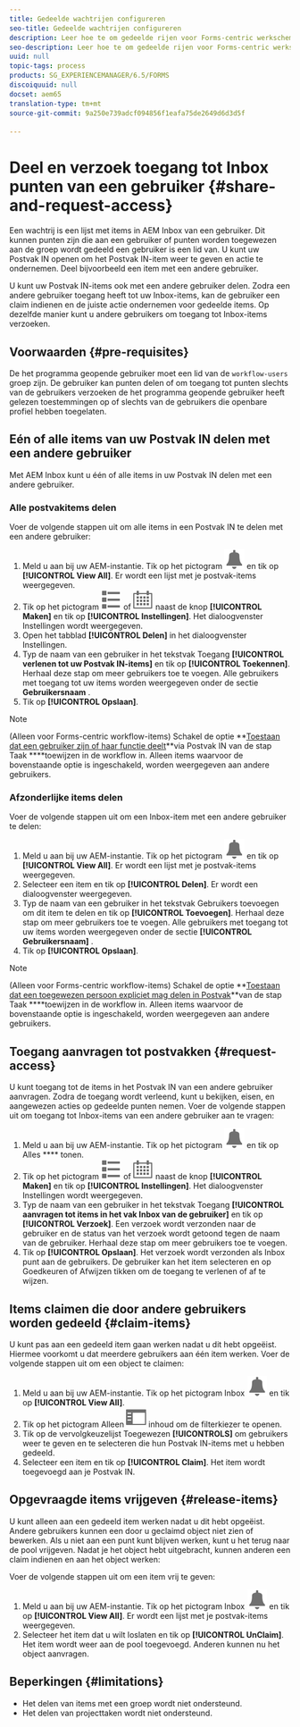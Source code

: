 ```yaml
---
title: Gedeelde wachtrijen configureren
seo-title: Gedeelde wachtrijen configureren
description: Leer hoe te om gedeelde rijen voor Forms-centric werkschema's op Vormen AEM op OSGi te gebruiken.
seo-description: Leer hoe te om gedeelde rijen voor Forms-centric werkschema's op Vormen AEM op OSGi te gebruiken.
uuid: null
topic-tags: process
products: SG_EXPERIENCEMANAGER/6.5/FORMS
discoiquuid: null
docset: aem65
translation-type: tm+mt
source-git-commit: 9a250e739adcf094856f1eafa75de2649d6d3d5f

---
```



# Deel en verzoek toegang tot Inbox punten van een gebruiker {#share-and-request-access}

Een wachtrij is een lijst met items in AEM Inbox van een gebruiker. Dit kunnen punten zijn die aan een gebruiker of punten worden toegewezen aan de groep wordt gedeeld een gebruiker is een lid van. U kunt uw Postvak IN openen om het Postvak IN-item weer te geven en actie te ondernemen. Deel bijvoorbeeld een item met een andere gebruiker.

U kunt uw Postvak IN-items ook met een andere gebruiker delen. Zodra een andere gebruiker toegang heeft tot uw Inbox-items, kan de gebruiker een claim indienen en de juiste actie ondernemen voor gedeelde items. Op dezelfde manier kunt u andere gebruikers om toegang tot Inbox-items verzoeken.

## Voorwaarden {#pre-requisites}

De het programma geopende gebruiker moet een lid van de `workflow-users` groep zijn. De gebruiker kan punten delen of om toegang tot punten slechts van de gebruikers verzoeken de het programma geopende gebruiker heeft gelezen toestemmingen op of slechts van de gebruikers die openbare profiel hebben toegelaten.

## Eén of alle items van uw Postvak IN delen met een andere gebruiker

Met AEM Inbox kunt u één of alle items in uw Postvak IN delen met een andere gebruiker.

### Alle postvakitems delen

Voer de volgende stappen uit om alle items in een Postvak IN te delen met een andere gebruiker:

1. Meld u aan bij uw AEM-instantie. Tik op het pictogram ![Inbox](assets/bell.svg) en tik op **[!UICONTROL View All]**. Er wordt een lijst met je postvak-items weergegeven.
1. Tik op het pictogram ![Weergavekiezer](assets/viewlist.svg) of ![Weergavekiezer](assets/calendar.svg) naast de knop **[!UICONTROL Maken]** en tik op **[!UICONTROL Instellingen]**. Het dialoogvenster Instellingen wordt weergegeven.
1. Open het tabblad **[!UICONTROL Delen]** in het dialoogvenster Instellingen.
1. Typ de naam van een gebruiker in het tekstvak Toegang **[!UICONTROL verlenen tot uw Postvak IN-items]** en tik op **[!UICONTROL Toekennen]**. Herhaal deze stap om meer gebruikers toe te voegen. Alle gebruikers met toegang tot uw items worden weergegeven onder de sectie **Gebruikersnaam** .
1. Tik op **[!UICONTROL Opslaan]**.

>[!NOTE]
>
> (Alleen voor Forms-centric workflow-items) Schakel de optie **[Toestaan dat een gebruiker zijn of haar functie deelt](aem-forms-workflow-step-reference.md)**via Postvak IN van de stap Taak ****toewijzen in de workflow in. Alleen items waarvoor de bovenstaande optie is ingeschakeld, worden weergegeven aan andere gebruikers.

### Afzonderlijke items delen

Voer de volgende stappen uit om een Inbox-item met een andere gebruiker te delen:

1. Meld u aan bij uw AEM-instantie. Tik op het pictogram ![Inbox](assets/bell.svg) en tik op **[!UICONTROL View All]**. Er wordt een lijst met je postvak-items weergegeven.
1. Selecteer een item en tik op **[!UICONTROL Delen]**. Er wordt een dialoogvenster weergegeven.
1. Typ de naam van een gebruiker in het tekstvak Gebruikers toevoegen om dit item te delen en tik op **[!UICONTROL Toevoegen]**. Herhaal deze stap om meer gebruikers toe te voegen. Alle gebruikers met toegang tot uw items worden weergegeven onder de sectie **[!UICONTROL Gebruikersnaam]** .
1. Tik op **[!UICONTROL Opslaan]**.


>[!NOTE]
>
> (Alleen voor Forms-centric workflow-items) Schakel de optie **[Toestaan dat een toegewezen persoon expliciet mag delen in Postvak](aem-forms-workflow-step-reference.md)**van de stap Taak ****toewijzen in de workflow in. Alleen items waarvoor de bovenstaande optie is ingeschakeld, worden weergegeven aan andere gebruikers.

## Toegang aanvragen tot postvakken {#request-access}

U kunt toegang tot de items in het Postvak IN van een andere gebruiker aanvragen. Zodra de toegang wordt verleend, kunt u bekijken, eisen, en aangewezen acties op gedeelde punten nemen. Voer de volgende stappen uit om toegang tot Inbox-items van een andere gebruiker aan te vragen:

1. Meld u aan bij uw AEM-instantie. Tik op het pictogram ![Weergavekiezer](assets/bell.svg) en tik op Alles **** tonen.
1. Tik op het pictogram ![Weergavekiezer](assets/viewlist.svg) of ![Weergavekiezer](assets/calendar.svg) naast de knop **[!UICONTROL Maken]** en tik op **[!UICONTROL Instellingen]**. Het dialoogvenster Instellingen wordt weergegeven.
1. Typ de naam van een gebruiker in het tekstvak Toegang **[!UICONTROL aanvragen tot items in het vak Inbox van de gebruiker]** en tik op **[!UICONTROL Verzoek]**. Een verzoek wordt verzonden naar de gebruiker en de status van het verzoek wordt getoond tegen de naam van de gebruiker. Herhaal deze stap om meer gebruikers toe te voegen.
1. Tik op **[!UICONTROL Opslaan]**. Het verzoek wordt verzonden als Inbox punt aan de gebruikers. De gebruiker kan het item selecteren en op Goedkeuren of Afwijzen tikken om de toegang te verlenen of af te wijzen.


## Items claimen die door andere gebruikers worden gedeeld {#claim-items}

U kunt pas aan een gedeeld item gaan werken nadat u dit hebt opgeëist. Hiermee voorkomt u dat meerdere gebruikers aan één item werken. Voer de volgende stappen uit om een object te claimen:

1. Meld u aan bij uw AEM-instantie. Tik op het pictogram Inbox ![Inbox](assets/bell.svg) en tik op **[!UICONTROL View All]**.
1. Tik op het pictogram Alleen ![](assets/railleft.svg) inhoud om de filterkiezer te openen.
1. Tik op de vervolgkeuzelijst Toegewezen **[!UICONTROLS]** om gebruikers weer te geven en te selecteren die hun Postvak IN-items met u hebben gedeeld.
1. Selecteer een item en tik op **[!UICONTROL Claim]**. Het item wordt toegevoegd aan je Postvak IN.

## Opgevraagde items vrijgeven {#release-items}

U kunt alleen aan een gedeeld item werken nadat u dit hebt opgeëist. Andere gebruikers kunnen een door u geclaimd object niet zien of bewerken. Als u niet aan een punt kunt blijven werken, kunt u het terug naar de pool vrijgeven.   Nadat je het object hebt uitgebracht, kunnen anderen een claim indienen en aan het object werken:

Voer de volgende stappen uit om een item vrij te geven:

1. Meld u aan bij uw AEM-instantie. Tik op het pictogram Inbox ![Inbox](assets/bell.svg) en tik op **[!UICONTROL View All]**. Er wordt een lijst met je postvak-items weergegeven.
1. Selecteer het item dat u wilt loslaten en tik op **[!UICONTROL UnClaim]**. Het item wordt weer aan de pool toegevoegd. Anderen kunnen nu het object aanvragen.

## Beperkingen {#limitations}

* Het delen van items met een groep wordt niet ondersteund.
* Het delen van projecttaken wordt niet ondersteund.
